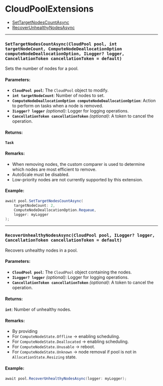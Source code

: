 ﻿<a name="cloud-pool-extensions"></a>
# CloudPoolExtensions
* [SetTargetNodesCountAsync](#cloud-pool-extensions-set-target-nodes-count-async)
* [RecoverUnhealthyNodesAsync](#cloud-pool-extensions-recover-unhealthy-nodes-async)
---

<a name="cloud-pool-extensions-set-target-nodes-count-async"></a>
### `SetTargetNodesCountAsync(CloudPool pool, int targetNodeCount, ComputeNodeDeallocationOption computeNodeDeallocationOption, ILogger? logger, CancellationToken cancellationToken = default)`

Sets the number of nodes for a pool.

#### Parameters:
- **`CloudPool pool`**: The `CloudPool` object to modify.
- **`int targetNodeCount`**: Number of nodes to set.
- **`ComputeNodeDeallocationOption computeNodeDeallocationOption`**: Action to perform on tasks when a node is removed.
- **`ILogger? logger`** *(optional)*: Logger for logging operations.
- **`CancellationToken cancellationToken`** *(optional)*: A token to cancel the operation.

#### Returns:
**`Task`**

#### Remarks:
- When removing nodes, the custom comparer is used to determine which nodes are most efficient to remove.
- AutoScale must be disabled.
- Low-priority nodes are not currently supported by this extension.

#### Example:
```csharp
await pool.SetTargetNodesCountAsync(
    targetNodeCount: 2,
    ComputeNodeDeallocationOption.Requeue,
    logger: myLogger
);
```
---

<a name="cloud-pool-extensions-recover-unhealthy-nodes-async"></a>
### `RecoverUnhealthyNodesAsync(CloudPool pool, ILogger? logger, CancellationToken cancellationToken = default)`

Recovers unhealthy nodes in a pool.

#### Parameters:
- **`CloudPool pool`**: The `CloudPool` object containing the nodes.
- **`ILogger? logger`** *(optional)*: Logger for logging operations.
- **`CancellationToken cancellationToken`** *(optional)*: A token to cancel the operation.

#### Returns:
**`int`**: Number of unhealthy nodes.

#### Remarks:
- By providing 
- For `ComputeNodeState.Offline` -> enabling scheduling.
- For `ComputeNodeState.Deallocated` -> enabling scheduling.
- For `ComputeNodeState.Unusable` -> reboot.
- For `ComputeNodeState.Unknown` -> node removal if pool is not in `AllocationState.Resizing` state.

#### Example:
```csharp
await pool.RecoverUnhealthyNodesAsync(logger: myLogger);
```